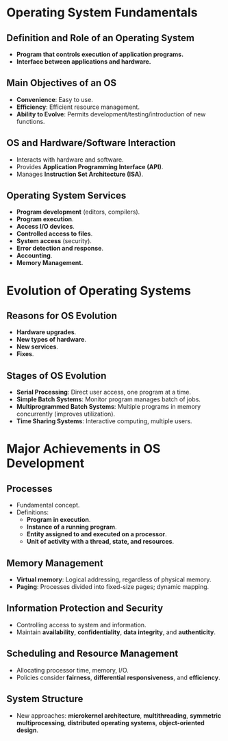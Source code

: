 # Operating System Fundamentals

## Definition and Role of an Operating System
*   **Program that controls execution of application programs.**
*   **Interface between applications and hardware.**

## Main Objectives of an OS
*   **Convenience**: Easy to use.
*   **Efficiency**: Efficient resource management.
*   **Ability to Evolve**: Permits development/testing/introduction of new functions.

## OS and Hardware/Software Interaction
*   Interacts with hardware and software.
*   Provides **Application Programming Interface (API)**.
*   Manages **Instruction Set Architecture (ISA)**.

## Operating System Services
*   **Program development** (editors, compilers).
*   **Program execution**.
*   **Access I/O devices**.
*   **Controlled access to files**.
*   **System access** (security).
*   **Error detection and response**.
*   **Accounting**.
*   **Memory Management.**
# Evolution of Operating Systems

## Reasons for OS Evolution
*   **Hardware upgrades**.
*   **New types of hardware**.
*   **New services**.
*   **Fixes**.

## Stages of OS Evolution
*   **Serial Processing**: Direct user access, one program at a time.
*   **Simple Batch Systems**: Monitor program manages batch of jobs.
*   **Multiprogrammed Batch Systems**: Multiple programs in memory concurrently (improves utilization).
*   **Time Sharing Systems**: Interactive computing, multiple users.

# Major Achievements in OS Development

## Processes
*   Fundamental concept.
*   Definitions:
    *   **Program in execution**.
    *   **Instance of a running program**.
    *   **Entity assigned to and executed on a processor**.
    *   **Unit of activity with a thread, state, and resources**.

## Memory Management
*   **Virtual memory**: Logical addressing, regardless of physical memory.
*   **Paging**: Processes divided into fixed-size pages; dynamic mapping.

## Information Protection and Security
*   Controlling access to system and information.
*   Maintain **availability**, **confidentiality**, **data integrity**, and **authenticity**.

## Scheduling and Resource Management
*   Allocating processor time, memory, I/O.
*   Policies consider **fairness**, **differential responsiveness**, and **efficiency**.

## System Structure
*   New approaches: **microkernel architecture**, **multithreading**, **symmetric multiprocessing**, **distributed operating systems**, **object-oriented design**.